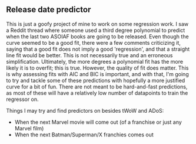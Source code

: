 ## Release date predictor

This is just a goofy project of mine to work on some regression work. I saw a Reddit thread where someone used a third degree polynomial to predict when the last two ASOIAF books are going to be released. Even though the curve seemed to be a good fit,  there were a few comments criticizing it, saying that a good fit does not imply a good 'regression', and that a straight line fit would be better. This is not necessarily true and an erroneous simplification. Ultimately, the more degrees a polynomial fit has the more likely it is to overfit; this is true. However, the quality of fit does matter. This is why assessing fits with AIC and BIC is important, and with that, I'm going to try and tackle some of these predictions with hopefully a more justified curve for a bit of fun. There are not meant to be hard-and-fast predictions, as most of these will have a relatively low number of datapoints to train the regressor on. 

Things I may try and find predictors on besides tWoW and ADoS:

- When the next Marvel movie will come out (of a franchise or just any Marvel film)
- When the next Batman/Superman/X franchies comes out